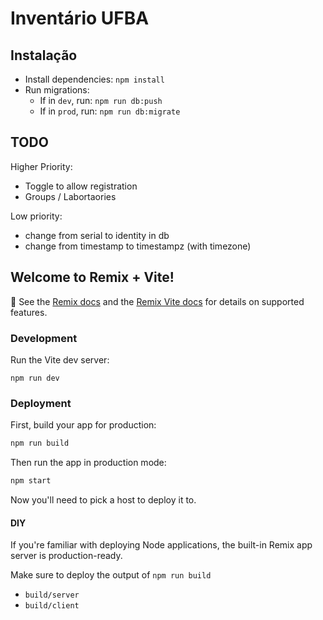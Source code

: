 # Inventário UFBA

## Instalação

- Install dependencies: `npm install`
- Run migrations:
   - If in `dev`, run: `npm run db:push`
   - If in `prod`, run: `npm run db:migrate`


## TODO

Higher Priority:
- Toggle to allow registration
- Groups / Labortaories

Low priority:
- change from serial to identity in db
- change from timestamp to timestampz (with timezone)


## Welcome to Remix + Vite!

📖 See the [Remix docs](https://remix.run/docs) and the [Remix Vite docs](https://remix.run/docs/en/main/future/vite) for details on supported features.

### Development

Run the Vite dev server:

```shellscript
npm run dev
```

### Deployment

First, build your app for production:

```sh
npm run build
```

Then run the app in production mode:

```sh
npm start
```

Now you'll need to pick a host to deploy it to.

#### DIY

If you're familiar with deploying Node applications, the built-in Remix app server is production-ready.

Make sure to deploy the output of `npm run build`

- `build/server`
- `build/client`
